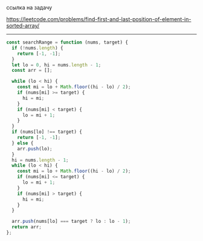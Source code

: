 ссылка на задачу 

https://leetcode.com/problems/find-first-and-last-position-of-element-in-sorted-array/


---

```js
const searchRange = function (nums, target) {
  if (!nums.length) {
    return [-1, -1];
  }
  let lo = 0, hi = nums.length - 1;
  const arr = [];

  while (lo < hi) {
    const mi = lo + Math.floor((hi - lo) / 2);
    if (nums[mi] >= target) {
      hi = mi;
    }
    if (nums[mi] < target) {
      lo = mi + 1;
    }
  }
  if (nums[lo] !== target) {
    return [-1, -1];
  } else {
    arr.push(lo);
  }
  hi = nums.length - 1;
  while (lo < hi) {
    const mi = lo + Math.floor((hi - lo) / 2);
    if (nums[mi] <= target) {
      lo = mi + 1;
    }
    if (nums[mi] > target) {
      hi = mi;
    }
  }

  arr.push(nums[lo] === target ? lo : lo - 1);
  return arr;
};


```

